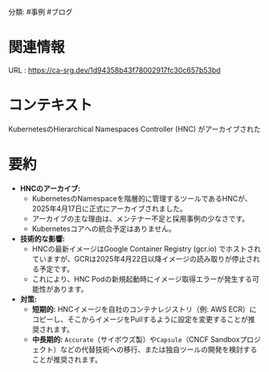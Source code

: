分類: #事例 #ブログ

# 関連情報
URL : https://ca-srg.dev/1d94358b43f78002917fc30c657b53bd
# コンテキスト
KubernetesのHierarchical Namespaces Controller (HNC) がアーカイブされた

# 要約

- **HNCのアーカイブ:**
    - KubernetesのNamespaceを階層的に管理するツールであるHNCが、2025年4月17日に正式にアーカイブされました。
    - アーカイブの主な理由は、メンテナー不足と採用事例の少なさです。
    - Kubernetesコアへの統合予定はありません。
- **技術的な影響:**
    - HNCの最新イメージはGoogle Container Registry (gcr.io) でホストされていますが、GCRは2025年4月22日以降イメージの読み取りが停止される予定です。
    - これにより、HNC Podの新規起動時にイメージ取得エラーが発生する可能性があります。
- **対策:**
    - **短期的:** HNCイメージを自社のコンテナレジストリ（例: AWS ECR）にコピーし、そこからイメージをPullするように設定を変更することが推奨されます。
    - **中長期的:** `Accurate`（サイボウズ製）や`Capsule`（CNCF Sandboxプロジェクト）などの代替技術への移行、または独自ツールの開発を検討することが推奨されます。